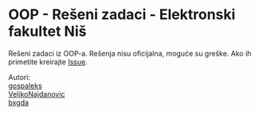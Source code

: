 # OOP - Rešeni zadaci - Elektronski fakultet Niš 
Rešeni zadaci iz OOP-a.
Rešenja nisu oficijalna, moguće su greške. Ako ih primetite kreirajte [Issue](https://docs.github.com/en/issues/tracking-your-work-with-issues/creating-an-issue).

Autori:<br>
[gospaleks](https://github.com/gospaleks) <br>
[VeljkoNajdanovic](https://github.com/VeljkoNajdanovic) <br>
[bxgda](https://github.com/bxgda) 
